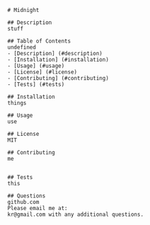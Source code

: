 
    # Midnight

    ## Description
    stuff

    ## Table of Contents
    undefined
    - [Description] (#description)
    - [Installation] (#installation)
    - [Usage] (#usage)
    - [License] (#license)
    - [Contributing] (#contributing)
    - [Tests] (#tests)

    ## Installation
    things

    ## Usage
    use

    ## License
    MIT

    ## Contributing
    me


    ## Tests
    this

    ## Questions
    github.com
    Please email me at:
    kr@gmail.com with any additional questions.  
  